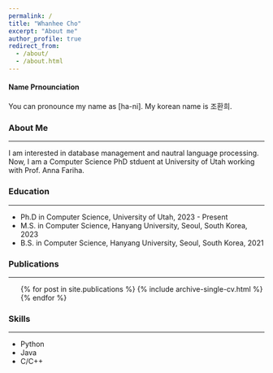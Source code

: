 ```yaml
---
permalink: /
title: "Whanhee Cho"
excerpt: "About me"
author_profile: true
redirect_from: 
  - /about/
  - /about.html
---
```

#### Name Prnounciation
You can pronounce my name as [ha-ni].
My korean name is 조환희.

### About Me
--- 
I am interested in database management and nautral language processing.
Now, I am a Computer Science PhD stduent at University of Utah working with Prof. Anna Fariha.

### Education
--- 
* Ph.D in Computer Science, University of Utah, 2023 - Present
* M.S. in Computer Science, Hanyang University, Seoul, South Korea, 2023
* B.S. in Computer Science, Hanyang University, Seoul, South Korea, 2021

### Publications
--- 
  <ul>{% for post in site.publications %}
    {% include archive-single-cv.html %}
  {% endfor %}</ul>
  
### Skills
--- 
* Python
* Java
* C/C++
